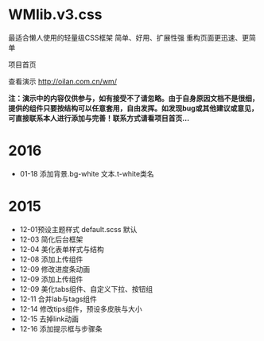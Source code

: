 # WMlib.v3.css
最适合懒人使用的轻量级CSS框架
简单、好用、扩展性强 重构页面更迅速、更简单

项目首页 

查看演示 http://oilan.com.cn/wm/ 

<b>注：演示中的内容仅供参与，如有接受不了请忽略。由于自身原因文档不是很细，提供的组件只要按结构可以任意套用，自由发挥。如发现bug或其他建议或意见，可直接联系本人进行添加与完善！联系方式请看项目首页…</b>


# 2016
* 01-18 添加背景.bg-white   文本.t-white类名


# 2015
* 12-01预设主题样式 default.scss 默认
* 12-03 简化后台框架
* 12-04 美化表单样式与结构
* 12-08 添加上传组件
* 12-09 修改进度条动画 
* 12-09 添加上传组件
* 12-09 美化tabs组件、自定义下拉、按钮组
* 12-11 合并lab与tags组件
* 12-14 修改tips组件，预设多皮肤与大小
* 12-15 去掉link动画
* 12-16 添加提示框与步骤条


